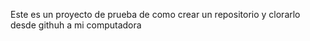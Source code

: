 Este es un proyecto de prueba de como crear un repositorio y clorarlo desde githuh a mi computadora

